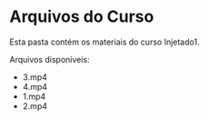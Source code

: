 # Arquivos do Curso

Esta pasta contém os materiais do curso Injetado1.

Arquivos disponíveis:
- 3.mp4
- 4.mp4
- 1.mp4
- 2.mp4